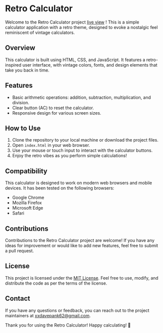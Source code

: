 # Retro Calculator


Welcome to the Retro Calculator project [live view](https://xxdavepank.github.io/Project-5-Calculator/) ! This is a simple calculator application with a retro theme, designed to evoke a nostalgic feel reminiscent of vintage calculators.

## Overview

This calculator is built using HTML, CSS, and JavaScript. It features a retro-inspired user interface, with vintage colors, fonts, and design elements that take you back in time.

## Features

- Basic arithmetic operations: addition, subtraction, multiplication, and division.
- Clear button (AC) to reset the calculator.
- Responsive design for various screen sizes.


## How to Use

1. Clone the repository to your local machine or download the project files.
2. Open `index.html` in your web browser.
3. Use your mouse or touch input to interact with the calculator buttons.
4. Enjoy the retro vibes as you perform simple calculations!

## Compatibility

This calculator is designed to work on modern web browsers and mobile devices. It has been tested on the following browsers:

- Google Chrome
- Mozilla Firefox
- Microsoft Edge
- Safari

## Contributions

Contributions to the Retro Calculator project are welcome! If you have any ideas for improvement or would like to add new features, feel free to submit a pull request.

## License

This project is licensed under the [MIT License](LICENSE). Feel free to use, modify, and distribute the code as per the terms of the license.

## Contact

If you have any questions or feedback, you can reach out to the project maintainers at [xxdavepank62@gmail.com](mailto:xxdavepank62@gmail.com).

Thank you for using the Retro Calculator! Happy calculating! 🧮
